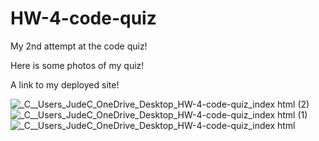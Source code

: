 # HW-4-code-quiz
My 2nd attempt at the code quiz!

Here is some photos of my quiz!

A link to my deployed site!

![_C__Users_JudeC_OneDrive_Desktop_HW-4-code-quiz_index html (2)](https://user-images.githubusercontent.com/91752290/142738228-01d30301-a7ae-4805-a7f3-42e3236554c6.png)
![_C__Users_JudeC_OneDrive_Desktop_HW-4-code-quiz_index html (1)](https://user-images.githubusercontent.com/91752290/142738249-a5d0b6fc-d23c-4d06-bbfa-abc6ec8af536.png)
![_C__Users_JudeC_OneDrive_Desktop_HW-4-code-quiz_index html](https://user-images.githubusercontent.com/91752290/142738251-225e20af-31cc-41ee-b595-da7b1afb342f.png)



